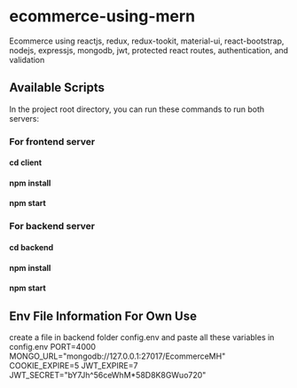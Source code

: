 # ecommerce-using-mern
Ecommerce using reactjs, redux, redux-tookit, material-ui, react-bootstrap, nodejs, expressjs, mongodb, jwt, protected react routes, authentication, and validation

## Available Scripts

In the project root directory, you can run these commands to run both servers:

### For frontend server
#### cd client
#### npm install
#### npm start

### For backend server
#### cd backend
#### npm install
#### npm start
## Env File Information For Own Use 
create a file in backend folder config.env 
and paste all these variables in config.env
PORT=4000
MONGO_URL="mongodb://127.0.0.1:27017/EcommerceMH"
COOKIE_EXPIRE=5
JWT_EXPIRE=7
JWT_SECRET="bY7Jh^56ceWhM*58D8K8GWuo720"
